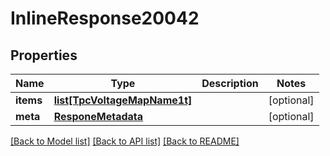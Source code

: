 # InlineResponse20042

## Properties
Name | Type | Description | Notes
------------ | ------------- | ------------- | -------------
**items** | [**list[TpcVoltageMapName1t]**](TpcVoltageMapName1t.md) |  | [optional] 
**meta** | [**ResponeMetadata**](ResponeMetadata.md) |  | [optional] 

[[Back to Model list]](../README.md#documentation-for-models) [[Back to API list]](../README.md#documentation-for-api-endpoints) [[Back to README]](../README.md)


